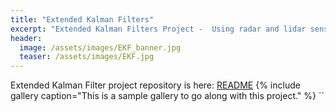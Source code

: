 ```yaml
---
title: "Extended Kalman Filters"
excerpt: "Extended Kalman Filters Project -  Using radar and lidar sensors to estimate path of another object."
header:
  image: /assets/images/EKF_banner.jpg
  teaser: /assets/images/EKF.jpg
---
```


Extended Kalman Filter project repository is here: [README](https://github.com/scollins83/CarND-Extended-Kalman-Filter-Project/blob/master/src/FusionEKF.cpp)
{% include gallery caption="This is a sample gallery to go along with this project." %}
``